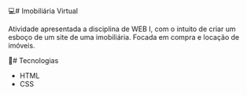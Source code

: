 💻# Imobiliária Virtual

Atividade apresentada a disciplina de WEB I, com o intuito de criar um esboço de um site de uma imobiliária. Focada em compra e locação de imóveis. 

🚀# Tecnologias

* HTML
* CSS